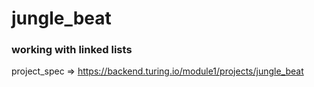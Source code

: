 # jungle_beat
### working with linked lists

project_spec => https://backend.turing.io/module1/projects/jungle_beat

~~~Linked Lists~~~
